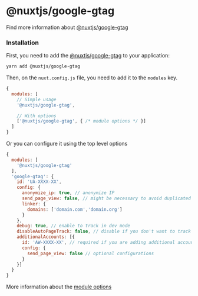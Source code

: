 # @nuxtjs/google-gtag

Find more information about [@nuxtjs/google-gtag](https://github.com/nuxt-community/google-gtag-module)


### Installation
First, you need to add the [@nuxtjs/google-gtag](https://github.com/nuxt-community/google-gtag-module) to your application:

```bash
yarn add @nuxtjs/google-gtag
```

Then, on the `nuxt.config.js` file, you need to add it to the `modules` key.

```js
{
  modules: [
    // Simple usage
    '@nuxtjs/google-gtag',

    // With options
    ['@nuxtjs/google-gtag', { /* module options */ }]
  ]
}
```

Or you can configure it using the top level options

```js
{
  modules: [
    '@nuxtjs/google-gtag'
  ],
  'google-gtag': {
    id: 'UA-XXXX-XX',
    config: {
      anonymize_ip: true, // anonymize IP 
      send_page_view: false, // might be necessary to avoid duplicated page track on page reload
      linker: {
        domains: ['domain.com','domain.org']
      }
    },
    debug: true, // enable to track in dev mode
    disableAutoPageTrack: false, // disable if you don't want to track each page route with router.afterEach(...).
    additionalAccounts: [{
      id: 'AW-XXXX-XX', // required if you are adding additional accounts
      config: {
        send_page_view: false // optional configurations
      }
    }]
  }
}
```

More information about the [module options](https://github.com/nuxt-community/google-gtag-module#options)
